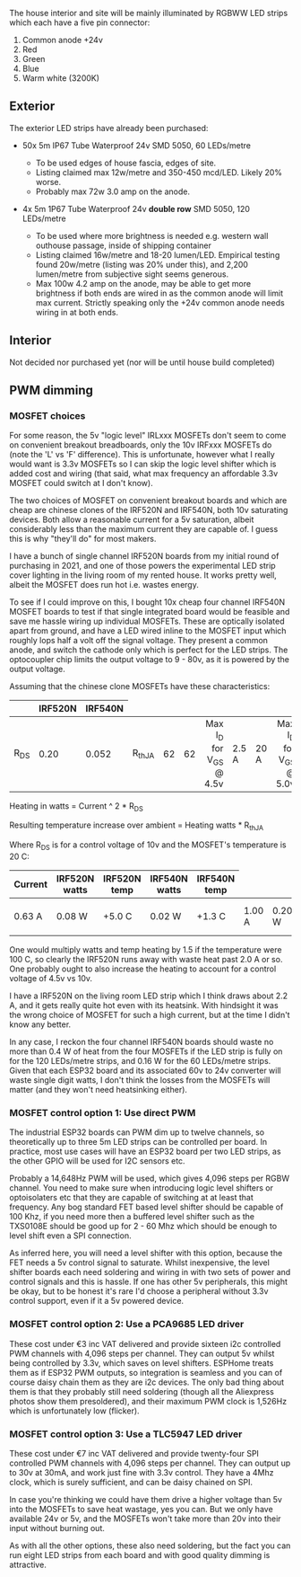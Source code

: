 The house interior and site will be mainly illuminated by RGBWW LED strips which each have a five pin connector:

1. Common anode +24v
2. Red
3. Green
4. Blue
5. Warm white (3200K)

## Exterior

The exterior LED strips have already been purchased:

- 50x 5m IP67 Tube Waterproof 24v SMD 5050, 60 LEDs/metre
    - To be used edges of house fascia, edges of site.
    - Listing claimed max 12w/metre and 350-450 mcd/LED. Likely 20% worse.
    - Probably max 72w 3.0 amp on the anode.
    
- 4x 5m 1P67 Tube Waterproof 24v **double row** SMD 5050, 120 LEDs/metre
    - To be used where more brightness is needed e.g. western wall outhouse passage, inside of shipping container
    - Listing claimed 16w/metre and 18-20 lumen/LED. Empirical testing found 20w/metre (listing was 20% under this), and 2,200 lumen/metre from subjective sight seems generous.
    - Max 100w 4.2 amp on the anode, may be able to get more brightness if both ends are wired in as the common anode will limit max current. Strictly speaking only the +24v common anode needs wiring in at both ends.

## Interior

Not decided nor purchased yet (nor will be until house build completed)

## PWM dimming

### MOSFET choices

For some reason, the 5v "logic level" IRLxxx MOSFETs don't seem to come on convenient breakout breadboards, only the 10v IRFxxx MOSFETs do (note the 'L' vs 'F' difference). This is unfortunate, however what I really would want is 3.3v MOSFETs so I can skip the logic level shifter which is added cost and wiring (that said, what max frequency an affordable 3.3v MOSFET could switch at I don't know).

The two choices of MOSFET on convenient breakout boards and which are cheap are chinese clones of the IRF520N and IRF540N, both 10v saturating devices. Both allow a reasonable current for a 5v saturation, albeit considerably less than the maximum current they are capable of. I guess this is why "they'll do" for most makers.

I have a bunch of single channel IRF520N boards from my initial round of purchasing in 2021, and one of those powers the experimental LED strip cover lighting in the living room of my rented house. It works pretty well, albeit the MOSFET does run hot i.e. wastes energy.

To see if I could improve on this, I bought 10x cheap four channel IRF540N MOSFET boards to test if that single integrated board would be feasible and save me hassle wiring up individual MOSFETs. These are optically isolated apart from ground, and have a LED wired inline to the MOSFET input which roughly lops half a volt off the signal voltage. They present a common anode, and switch the cathode only which is perfect for the LED strips. The optocoupler chip limits the output voltage to 9 - 80v, as it is powered by the output voltage.

Assuming that the chinese clone MOSFETs have these characteristics:

<table>
<thead><th><th>IRF520N<th>IRF540N
<tbody>
<td align="right">R<sub>DS</sub><td>0.20<td>0.052
<td align="right">R<sub>thJA</sub><td>62<td>62
<td align="right">Max I<sub>D</sub> for<br>V<sub>GS</sub> @ 4.5v<td>2.5 A<td>20 A
<td align="right">Max I<sub>D</sub> for<br>V<sub>GS</sub> @ 5.0v<td>4 A<td>32 A
<td align="right">Max I<sub>D</sub> for<br>V<sub>GS</sub> @ 10v<td>9.7 A<td>33 A
</tbody>
</table>

Heating in watts = Current ^ 2 * R<sub>DS</sub>

Resulting temperature increase over ambient = Heating watts * R<sub>thJA</sub>

Where R<sub>DS</sub> is for a control voltage of 10v and the MOSFET's temperature is 20 C:

<table>
<thead><th>Current<th>IRF520N watts<th>IRF520N temp<th>IRF540N watts<th>IRF540N temp
<tbody>
<td>0.63 A<td>0.08 W<td>+5.0 C<td>0.02 W<td>+1.3 C
<td>1.00 A<td>0.20 W<td>+12 C<td>0.05 W<td>+3.2 C
<td>2.00 A<td>0.80 W<td>+50 C<td>0.2 W<td>+13 C
<td>2.50 A<td>1.25 W<td>+78 C<br>(needs cooling)<td>0.33 W<td>+20 C
<td>4.00 A<td>3.20 W<td>+198 C<br>(needs cooling)<td>0.82 W<td>+52 C
</tbody>
</table>

One would multiply watts and temp heating by 1.5 if the temperature were 100 C, so clearly the IRF520N runs away with waste heat past 2.0 A or so. One probably ought to also increase the heating to account for a control voltage of 4.5v vs 10v.

I have a IRF520N on the living room LED strip which I think draws about 2.2 A, and it gets really quite hot even with its heatsink. With hindsight it was the wrong choice of MOSFET for such a high current, but at the time I didn't know any better.

In any case, I reckon the four channel IRF540N boards should waste no more than 0.4 W of heat from the four MOSFETs if the LED strip is fully on for the 120 LEDs/metre strips, and 0.16 W for the 60 LEDs/metre strips. Given that each ESP32 board and its associated 60v to 24v converter will waste single digit watts, I don't think the losses from the MOSFETs will matter (and they won't need heatsinking either).

### MOSFET control option 1: Use direct PWM

The industrial ESP32 boards can PWM dim up to twelve channels, so theoretically up to three 5m LED strips can be controlled per board. In practice, most use cases will have an ESP32 board per two LED strips, as the other GPIO will be used for I2C sensors etc.

Probably a 14,648Hz PWM will be used, which gives 4,096 steps per RGBW channel. You need to make sure when introducing logic level shifters or optoisolaters etc that they are capable of switching at at least that frequency. Any bog standard FET based level shifter should be capable of 100 Khz, if you need more then a buffered level shifter such as the TXS0108E should be good up for 2 - 60 Mhz which should be enough to level shift even a SPI connection.

As inferred here, you will need a level shifter with this option, because the FET needs a 5v control signal to saturate. Whilst inexpensive, the level shifter boards each need soldering and wiring in with two sets of power and control signals and this is hassle. If one has other 5v peripherals, this might be okay, but to be honest it's rare I'd choose a peripheral without 3.3v control support, even if it a 5v powered device.

### MOSFET control option 2: Use a PCA9685 LED driver

These cost under €3 inc VAT delivered and provide sixteen i2c controlled PWM channels with 4,096 steps per channel. They can output 5v whilst being controlled by 3.3v, which saves on level shifters. ESPHome treats them as if ESP32 PWM outputs, so integration is seamless and you can of course daisy chain them as they are i2c devices. The only bad thing about them is that they probably still need soldering (though all the Aliexpress photos show them presoldered), and their maximum PWM clock is 1,526Hz which is unfortunately low (flicker).

### MOSFET control option 3: Use a TLC5947 LED driver

These cost under €7 inc VAT delivered and provide twenty-four SPI controlled PWM channels with 4,096 steps per channel. They can output up to 30v at 30mA, and work just fine with 3.3v control. They have a 4Mhz clock, which is surely sufficient, and can be daisy chained on SPI.

In case you're thinking we could have them drive a higher voltage than 5v into the MOSFETs to save heat wastage, yes you can. But we only have available 24v or 5v, and the MOSFETs won't take more than 20v into their input without burning out.

As with all the other options, these also need soldering, but the fact you can run eight LED strips from each board and with good quality dimming is attractive.

